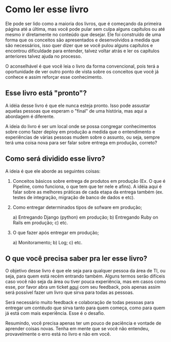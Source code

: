# Como ler esse livro

Ele pode ser lido como a maioria dos livros, que é começando da primeira página até a última, mas você pode pular sem culpa alguns capítulos ou até mesmo ir diretamente no conteúdo que desejar.
Ele foi construído de uma forma que os conceitos são apresentados e desenvolvidos a medida que são necessários, isso quer dizer que se você pulou alguns capítulos e encontrou dificuldade para entender, talvez voltar atrás e ler os capítulos anteriores talvez ajuda no processo.

O aconselhável é que você leia o livro da forma convencional, pois terá a oportunidade de ver outro ponto de vista sobre os conceitos que você já conhece e assim reforçar esse conhecimento.

## Esse livro está "pronto"?

A idéia desse livro é que ele nunca esteja pronto. Isso pode assustar aquelas pessoas que esperam o "final" de uma história, mas aqui a abordagem é diferente.

A ideia do livro é ser um local onde se possa congregar conhecimentos sobre como fazer deploy em produção a medida que o entendimento e experiências de várias pessoas mudem sobre o assunto, ou seja, sempre terá uma coisa nova para ser falar sobre entrega em produção, correto?

## Como será dividido esse livro?

A ideia é que ele aborde as seguintes coisas:

1. Conceitos básicos sobre entrega de produtos em produção (Ex. O que é Pipeline, como funciona, o que tem que ter nele e afins). A idéia aqui é falar sobre as melhores práticas de cada etapa da entrega também (ex. testes de integração, migração de banco de dados e etc).

2. Como entregar determinados tipos de sofware em produção;

   a) Entregando Django (python) em produção;
   b) Entregando Ruby on Rails em produção;
   c) etc.

3. O que fazer após entregar em produção;

   a) Monitoramento;
   b) Log;
   c) etc.

## O que você precisa saber pra ler esse livro?

O objetivo desse livro é que ele seja para qualquer pessoa da área de TI, ou seja, para quem está recém entrando também. Alguns termos serão difíceis caso você não seja da área ou tiver pouca experiência, mas em casos como esse, por favor abra um ticket [aqui](https://github.com/gomex/deploy-em-producao/issues) com seu feedback, pois apenas assim será possível fazer um livro que sirva para todas as pessoas.

Será necessário muito feedback e colaboração de todas pessoas para entregar um contéudo que sirva tanto para quem começa, como para quem já está com mais experiência. Esse é o desafio.

Resumindo, você precisa apenas ter um pouco de paciência e vontade de aprender coisas novas. Tenha em mente que se você não entendeu, provavelmente o erro está no livro e não em você.
